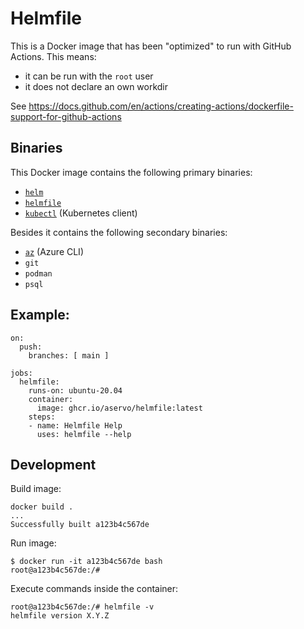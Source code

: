 Helmfile
========

This is a Docker image that has been "optimized" to run with GitHub Actions.
This means:

* it can be run with the `root` user
* it does not declare an own workdir

See https://docs.github.com/en/actions/creating-actions/dockerfile-support-for-github-actions

## Binaries

This Docker image contains the following primary binaries:

* [`helm`](https://github.com/helm/helm/releases)
* [`helmfile`](https://github.com/roboll/helmfile/releases)
* [`kubectl`](https://github.com/kubernetes/kubernetes/blob/master/CHANGELOG) (Kubernetes client)

Besides it contains the following secondary binaries:

* [`az`](https://pypi.org/project/azure-cli/) (Azure CLI)
* `git`
* `podman`
* `psql`

## Example:

```
on:
  push:
    branches: [ main ]

jobs:
  helmfile:
    runs-on: ubuntu-20.04
    container:
      image: ghcr.io/aservo/helmfile:latest
    steps:
    - name: Helmfile Help
      uses: helmfile --help
```

## Development

Build image:

```
docker build .
...
Successfully built a123b4c567de
```

Run image:

```
$ docker run -it a123b4c567de bash
root@a123b4c567de:/#
```

Execute commands inside the container:

```
root@a123b4c567de:/# helmfile -v
helmfile version X.Y.Z
```
